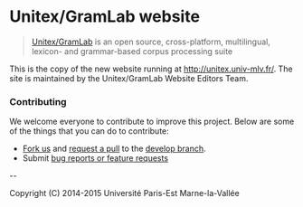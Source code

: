 # Unitex/GramLab website

> [Unitex/GramLab][unitex] is an open source, cross-platform, multilingual, lexicon- and grammar-based corpus processing suite

This is the copy of the new website running at http://unitex.univ-mlv.fr/. The site is maintained by the Unitex/GramLab Website Editors Team.

### Contributing

We welcome everyone to contribute to improve this project. Below are some of the
things that you can do to contribute:

-  [Fork us](https://github.com/UnitexGramLab/unitex-website/fork) and [request a pull](https://github.com/UnitexGramLab/unitex-website/pulls) to the [develop branch](https://github.com/UnitexGramLab/unitex-website/tree/develop).
-  Submit [bug reports or feature requests](https://github.com/UnitexGramLab/unitex-website/issues)

--

Copyright (C) 2014-2015 Université Paris-Est Marne-la-Vallée

[unitex]: http://unitexgramlab.org
